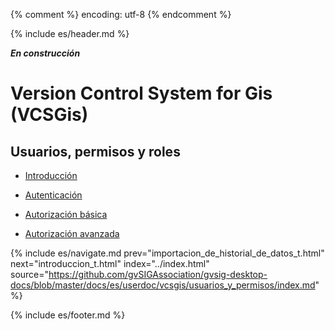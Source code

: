 {% comment %} encoding: utf-8 {% endcomment %}

{% include es/header.md %}

***En construcción***

# Version Control System for Gis (VCSGis)

## Usuarios, permisos y roles

  * [Introducción](introduccion_t.md)

  * [Autenticación](autenticacion_t.md)

  * [Autorización básica](autorizacion_basica_t.md)
  
  * [Autorización avanzada](autorizacion_avanzada_t.md)

{% include es/navigate.md 
   prev="importacion_de_historial_de_datos_t.html" 
   next="introduccion_t.html" 
   index="../index.html" 
   source="https://github.com/gvSIGAssociation/gvsig-desktop-docs/blob/master/docs/es/userdoc/vcsgis/usuarios_y_permisos/index.md" 
%}

{% include es/footer.md %}

 
